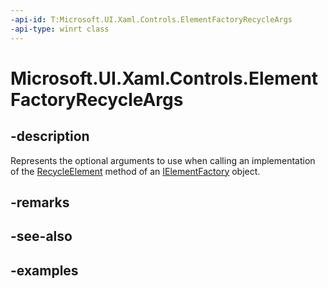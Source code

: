 ```yaml
---
-api-id: T:Microsoft.UI.Xaml.Controls.ElementFactoryRecycleArgs
-api-type: winrt class
---
```


<!-- Class syntax.
public class ElementFactoryRecycleArgs 
-->

# Microsoft.UI.Xaml.Controls.ElementFactoryRecycleArgs

## -description

Represents the optional arguments to use when calling an implementation of the [RecycleElement](/uwp/api/windows.ui.xaml.ielementfactory.recycleelement) method of an [IElementFactory](/uwp/api/windows.ui.xaml.ielementfactory) object.

## -remarks

## -see-also

## -examples
